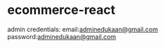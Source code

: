 # ecommerce-react
admin credentials:
  email:adminedukaan@gmail.com
  password:adminedukaan@gmail.com

